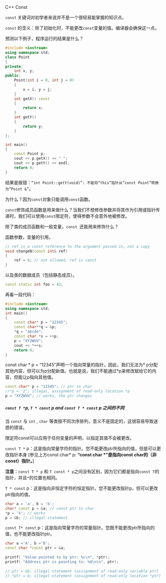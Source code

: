C++ Const



`const` 关键词对初学者来说并不是一个很轻易能掌握的知识点。

`const` 的含义：除了初始化时，不能更改`const`变量的值。编译器会确保这一点。

预测以下例子，程序运行的结果是什么？

```c++
#include <iostream> 
using namespace std; 
class Point 
{ 
private:
    int x, y; 
public: 
    Point(int i = 0, int j = 0) 
    {
        x = i; y = j; 
    } 
    int getX() const 
    { 
        return x; 
    } 
    int getY() 
    {
        return y;
    } 
}; 

int main() 
{ 
	const Point p; 
	cout << p.getX() << " "; 
	cout << p.getY() << endl;
	return 0; 
} 
```

结果是报错：`“int Point::getY(void)”: 不能将“this”指针从“const Point”转换为“Point &”`。

为什么？因为`const`对象只能调用`const`函数。

`const`修饰成员函数是用来做什么？当我们不想修改参数并将其作为引用或指针传递时，我们可以使用`const`限定符，使得参数不会意外地被修改。



除了类的成员函数和一般变量，`const `还能用来修饰什么？

函数参数，变量的引用，

```c++
// ref is a const reference to the argument passed in, not a copy
void changeN(const int& ref)
{
	ref = 6; // not allowed, ref is const
}
```

以及类的数据成员（包括静态成员）。

```c++
const static int foo = 42;
```



再看一段代码：

```c++
#include <iostream> 
using namespace std; 
int main() 
{ 
	const char* p = "12345"; 
	const char**q = &p; 
	*q = "abcde"; 
	const char *s = ++p; 
	p = "XYZWVU"; 
	cout << *++s; 
	return 0; 
} 
```

const char * p = “12345”声明一个指向常量的指针。因此，我们无法为* p分配其他内容，但可以为p分配新值。也就是说，我们不能通过*p来修改赋给它的内容，但能让p指向其他值。

```c++
const char* p = "12345"; // ptr to char
//*p = '2'; illegal, assignment of read-only location *p
p = "XYZWVU"; // works, the ptr changes
```



##### `const T *`p, `T * const` p and `const T * const` p 之间的不同



当 `const` 与 `int` , `char` 等类按不同次序排列，意义不是固定的，这很容易导致迷惑的错误。

限定符const可以应用于任何变量的声明，以指定其值不会被更改。



`const T *` p：这是指向常量字符的指针。您不能更改ptr所指向的值，但是可以更改指针本身 [参见上方const char* p: **“const char *”是指向const char的（非const）指针。**]

**注意**：`const T * p` 和 `T const * p`之间没有区别，因为它们都是指向`const T`的指针，并且`*`的位置也相同。



`T * const` p：这是指向非恒定字符的恒定指针。您不能更改指针p，但可以更改ptr指向的值。

```c++
char a = 'a', b = 'b';
char* const p = &a; // const ptr to char
*p = 'k'; // works
p = &b; // illegal statement
```



`const T* const` p：这是指向常量字符的常量指针。您既不能更改ptr所指向的值，也不能更改指针ptr。

```C++
char a ='A', b ='B'; 
const char *const ptr = &a; 
      
printf( "Value pointed to by ptr: %c\n", *ptr); 
printf( "Address ptr is pointing to: %d\n\n", ptr); 
  
// ptr = &b; illegal statement (assignment of read-only variable ptr) 
// *ptr = b; illegal statement (assignment of read-only location *ptr)
```
